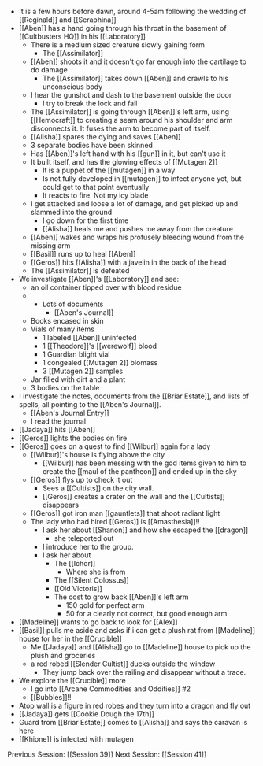 - It is a few hours before dawn, around 4-5am following the wedding of [[Reginald]] and [[Seraphina]]
- [[Aben]] has a hand going through his throat in the basement of [[Cultbusters HQ]] in his [[Laboratory]]
	- There is a medium sized creature slowly gaining form
		- The [[Assimilator]]
	- [[Aben]] shoots it and it doesn't go far enough into the cartilage to do damage
		- The [[Assimilator]] takes down [[Aben]] and crawls to his unconscious  body
	- I hear the gunshot and dash to the basement outside the door
		- I try to break the lock and fail
	- The [[Assimilator]] is going through [[Aben]]'s left arm, using [[Hemocraft]] to creating a seam around his shoulder and arm disconnects it. It fuses the arm to become part of itself.
	- [[Alisha]] spares the dying and saves [[Aben]]
	- 3 separate  bodies have been skinned 
	- Has [[Aben]]'s left hand with his [[gun]] in it, but can't use it
	- It built itself, and has the glowing effects of  [[Mutagen 2]]
		- It is a puppet of the [[mutagen]] in a way
		- Is not fully developed in [[mutagen]] to infect anyone yet, but could get to that point eventually 
		- It reacts to fire. Not my icy blade
	- I get attacked and loose a lot of damage, and get picked up and slammed into the ground 
		- I go down for the first time
		- [[Alisha]] heals me and pushes me away from the creature
	- [[Aben]] wakes and wraps his profusely bleeding wound from the missing arm
	- [[Basil]] runs up to heal [[Aben]] 
	- [[Geros]] hits [[Alisha]] with a javelin in the back of the head
	- The [[Assimilator]] is defeated
- We investigate [[Aben]]'s [[Laboratory]] and see:
	- an oil container tipped over with blood residue
	- - Lots of documents
		- [[Aben's Journal]]
	- Books encased in skin
	- Vials of many items
		- 1 labeled [[Aben]] uninfected
		- 1 [[Theodore]]'s [[werewolf]] blood
		- 1 Guardian blight vial
		- 1 congealed [[Mutagen 2]] biomass
		- 3 [[Mutagen 2]] samples
	- Jar filled with dirt and a plant
	- 3 bodies on the table
- I investigate the notes, documents from the [[Briar Estate]], and lists of spells, all pointing to the [[Aben's Journal]]. 
	- [[Aben's Journal Entry]] 
	- I read the journal
- [[Jadaya]] hits [[Aben]]
- [[Geros]] lights the bodies on fire
- [[Geros]] goes on a quest to find [[Wilbur]] again for a lady
	- [[Wilbur]]'s house is flying above the city
		- [[Wilbur]] has been messing with the god items given to him to create the [[maul of the pantheon]] and ended up in the sky 
	- [[Geros]] flys up to check it out
		- Sees a [[Cultists]] on the city wall.
		- [[Geros]] creates a crater on the wall and the [[Cultists]] disappears
	- [[Geros]] got iron man [[gauntlets]] that shoot radiant light
	- The lady who had hired [[Geros]] is [[Amasthesia]]!!
		- I ask her about [[Shanon]] and how she escaped the [[dragon]]
			- she teleported out
		- I introduce her to the group.
		- I ask her about
			- The [[Ichor]]
				- Where she is from
			- The [[Silent Colossus]]
			- [[Old Victoris]]
			- The cost to grow back [[Aben]]'s left arm
				- 150 gold for perfect arm
				- 50 for a clearly not correct, but good enough arm
- [[Madeline]] wants to go back to look for [[Alex]]
- [[Basil]] pulls me aside and asks if i can get a plush rat from [[Madeline]] house for her in the [[Crucible]]
	- Me [[Jadaya]] and [[Alisha]] go to [[Madeline]] house to pick up the plush and groceries
	- a red robed [[Slender Cultist]] ducks outside the window
		- They jump back over the railing and disappear without a trace. 
- We explore the [[Crucible]] more
	- I go into [[Arcane Commodities and Oddities]] #2
	- [[Bubbles]]!!
 - Atop wall is a figure in red robes and they turn into a dragon and fly out
 - [[Jadaya]] gets [[Cookie Dough the 17th]]
 - Guard from [[Briar Estate]] comes to [[Alisha]] and says the caravan is here
 - [[Khione]] is infected with mutagen

Previous Session: [[Session 39]]
Next Session: [[Session 41]]